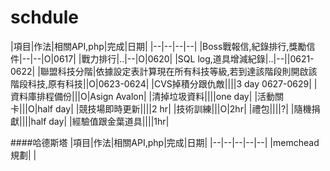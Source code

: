# schdule

|項目|作法|相關API,php|完成|日期|
|--|--|--|--|
|Boss戰報信,紀錄排行,獎勵信件|--|--|O|0617|
|戰力排行|..|--|O|0620|
|SQL log,道具增減紀錄|..|--||0621-0622|
|聯盟科技分階|依據設定表計算現在所有科技等級,若到達該階段則開啟該階段科技,原有科技||O|0623-0624|
|CVS掉積分跟仇敵||||3 day 0627-0629|
|資料庫排程備份|||O|Asign Avalon|
|清掉垃圾資料||||one day|
|活動關卡|||O|half day|
|競技場即時更新||||2 hr|
|技術訓練|||O|2hr|
|禮包||||?|
|隨機捐獻||||half day|
|經驗值跟金葉道具||||1hr|


####哈德斯塔
|項目|作法|相關API,php|完成|日期|
|--|--|--|--|--|
|memchead規劃|
|